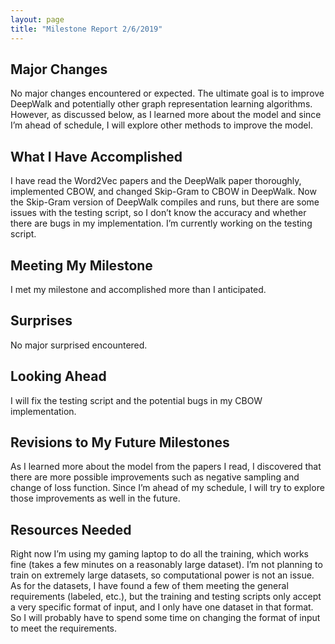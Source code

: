 ```yaml
--- 
layout: page 
title: "Milestone Report 2/6/2019"
---
```


## Major Changes
No major changes encountered or expected. The ultimate goal is to improve DeepWalk and potentially other graph representation learning algorithms. However, as discussed below, as I learned more about the model and since I’m ahead of schedule, I will explore other methods to improve the model.

## What I Have Accomplished
I have read the Word2Vec papers and the DeepWalk paper thoroughly, implemented CBOW, and changed Skip-Gram to CBOW in DeepWalk. Now the Skip-Gram version of DeepWalk compiles and runs, but there are some issues with the testing script, so I don’t know the accuracy and whether there are bugs in my implementation. I’m currently working on the testing script.

## Meeting My Milestone
I met my milestone and accomplished more than I anticipated.

## Surprises
No major surprised encountered.

## Looking Ahead
I will fix the testing script and the potential bugs in my CBOW implementation.

## Revisions to My Future Milestones
As I learned more about the model from the papers I read, I discovered that there are more possible improvements such as negative sampling and change of loss function. Since I’m ahead of my schedule, I will try to explore those improvements as well in the future.

## Resources Needed
Right now I’m using my gaming laptop to do all the training, which works fine (takes a few minutes on a reasonably large dataset). I’m not planning to train on extremely large datasets, so computational power is not an issue. As for the datasets, I have found a few of them meeting the general requirements (labeled, etc.), but the training and testing scripts only accept a very specific format of input, and I only have one dataset in that format. So I will probably have to spend some time on changing the format of input to meet the requirements.

